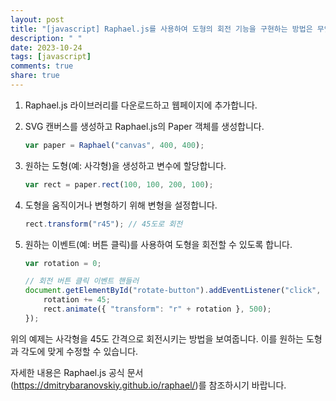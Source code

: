 ```yaml
---
layout: post
title: "[javascript] Raphael.js를 사용하여 도형의 회전 기능을 구현하는 방법은 무엇인가?"
description: " "
date: 2023-10-24
tags: [javascript]
comments: true
share: true
---
```


1. Raphael.js 라이브러리를 다운로드하고 웹페이지에 추가합니다.
2. SVG 캔버스를 생성하고 Raphael.js의 Paper 객체를 생성합니다.
   ```javascript
   var paper = Raphael("canvas", 400, 400);
   ```
   
3. 원하는 도형(예: 사각형)을 생성하고 변수에 할당합니다.
   ```javascript
   var rect = paper.rect(100, 100, 200, 100);
   ```

4. 도형을 움직이거나 변형하기 위해 변형을 설정합니다.
   ```javascript
   rect.transform("r45"); // 45도로 회전
   ```

5. 원하는 이벤트(예: 버튼 클릭)를 사용하여 도형을 회전할 수 있도록 합니다.
   ```javascript
   var rotation = 0;

   // 회전 버튼 클릭 이벤트 핸들러
   document.getElementById("rotate-button").addEventListener("click", function() {
       rotation += 45;
       rect.animate({ "transform": "r" + rotation }, 500);
   });
   ```

위의 예제는 사각형을 45도 간격으로 회전시키는 방법을 보여줍니다. 이를 원하는 도형과 각도에 맞게 수정할 수 있습니다.

자세한 내용은 Raphael.js 공식 문서(https://dmitrybaranovskiy.github.io/raphael/)를 참조하시기 바랍니다.
